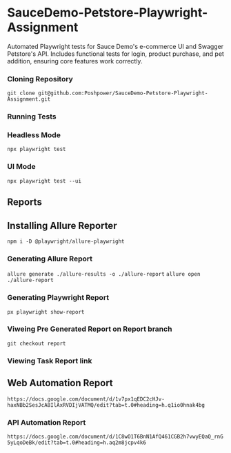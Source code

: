 # SauceDemo-Petstore-Playwright-Assignment

Automated Playwright tests for Sauce Demo's e-commerce UI and Swagger Petstore's API. Includes functional tests for login, product purchase, and pet addition, ensuring core features work correctly.

### Cloning Repository

`git clone git@github.com:Poshpower/SauceDemo-Petstore-Playwright-Assignment.git`

### Running Tests

### Headless Mode

`npx playwright test`

### UI Mode

`npx playwright test --ui`

## Reports

## Installing Allure Reporter

`npm i -D @playwright/allure-playwright`

### Generating Allure Report

`allure generate ./allure-results -o ./allure-report`
`allure open ./allure-report`

### Generating Playwright Report

`px playwright show-report`

### Viweing Pre Generated Report on Report branch

`git checkout report`

### Viewing Task Report link

## Web Automation Report
`https://docs.google.com/document/d/1v7px1qEDC2cHJv-haxNBb2SesJcA8IlAxRVDIjVATMQ/edit?tab=t.0#heading=h.q1io0hnak4bg`

### API Automation Report
`https://docs.google.com/document/d/1C8wO1T6BnN1AfQ461CGB2h7vwyEQaQ_rnG5yLqoDeBk/edit?tab=t.0#heading=h.aq2m8jcpv4k6`
